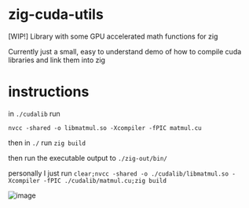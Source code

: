 # zig-cuda-utils
[WIP!] Library with some GPU accelerated math functions for zig

Currently just a small, easy to understand demo of how to compile cuda libraries and link them into zig


# instructions

in `./cudalib` run

`nvcc -shared -o libmatmul.so -Xcompiler -fPIC matmul.cu`


then in `./` run
`zig build`

then run the executable output to `./zig-out/bin/`


personally I just run `clear;nvcc -shared -o ./cudalib/libmatmul.so -Xcompiler -fPIC ./cudalib/matmul.cu;zig build
`


![image](https://github.com/user-attachments/assets/b3376d03-552f-48f1-83bf-8b0289f2db8d)

